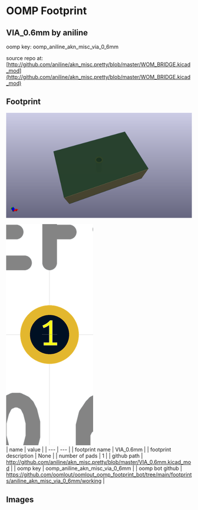 # OOMP Footprint  
## VIA_0.6mm  by aniline  
  
oomp key: oomp_aniline_akn_misc_via_0_6mm  
  
source repo at: [http://github.com/aniline/akn_misc.pretty/blob/master/WOM_BRIDGE.kicad_mod](http://github.com/aniline/akn_misc.pretty/blob/master/WOM_BRIDGE.kicad_mod)  
## Footprint  
  
[![working_kicad_pcb_3d.png](working_kicad_pcb_3d_600.png)](working_kicad_pcb_3d.png)  
  
[![working.png](working_600.png)](working.png)  
| name | value | 
| --- | --- | 
| footprint name | VIA_0.6mm | 
| footprint description | None | 
| number of pads | 1 | 
| github path | http://github.com/aniline/akn_misc.pretty/blob/master/VIA_0.6mm.kicad_mod | 
| oomp key | oomp_aniline_akn_misc_via_0_6mm | 
| oomp bot github | https://github.com/oomlout/oomlout_oomp_footprint_bot/tree/main/footprints/aniline_akn_misc_via_0_6mm/working | 
## Images  
